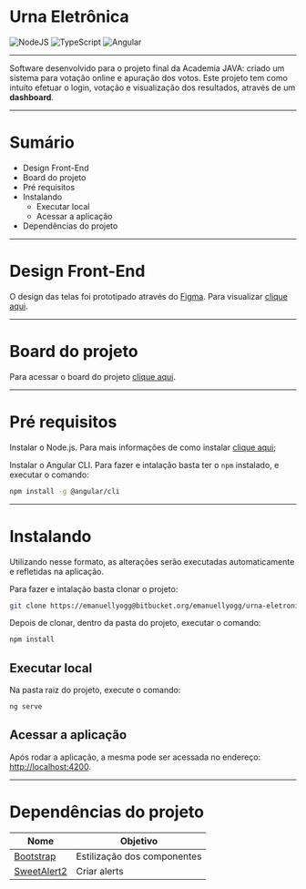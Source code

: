 Urna Eletrônica
=======

![NodeJS](https://img.shields.io/badge/node.js-6DA55F?style=for-the-badge&logo=node.js&logoColor=white)  ![TypeScript](https://img.shields.io/badge/typescript-%23007ACC.svg?style=for-the-badge&logo=typescript&logoColor=white) ![Angular](https://img.shields.io/badge/angular-%23DD0031.svg?style=for-the-badge&logo=angular&logoColor=white)


---



Software desenvolvido para o projeto final da Academia JAVA: criado um sistema para votação online e apuração dos votos.
Este projeto tem como intuíto efetuar o login, votação e visualização dos resultados, através de um **dashboard**.

---

Sumário
=======

- Design Front-End
- Board do projeto
- Pré requisitos
- Instalando
  - Executar local
  - Acessar a aplicação
- Dependências do projeto

---

Design Front-End
================
O design das telas foi prototipado através do [Figma](https://www.figma.com/). Para visualizar [clique aqui](https://www.figma.com/file/lPDz188R43fcTonhGxGuxC/Vota%C3%A7%C3%A3o?node-id=0%3A1).

---

Board do projeto
================
Para acessar o board do projeto [clique aqui](https://senju.atlassian.net/jira/software/projects/UE/boards/4).

---

Pré requisitos
==========
Instalar o Node.js. Para mais informações de como instalar [clique aqui](https://nodejs.org/en/);


Instalar o Angular CLI. Para fazer e intalação basta ter o `npm` instalado, e executar o comando:
```sh
npm install -g @angular/cli
```

---

# Instalando

Utilizando nesse formato, as alterações serão executadas automaticamente e refletidas na aplicação.

Para fazer e intalação basta clonar o projeto: 
```sh
git clone https://emanuellyogg@bitbucket.org/emanuellyogg/urna-eletronica-frontend.git
```

Depois de clonar, dentro da pasta do projeto, executar o comando:
```sh
npm install
```

Executar local
--------------
Na pasta raiz do projeto, execute o comando:
```sh
ng serve
```

Acessar a aplicação
-------------------
Após rodar a aplicação, a mesma pode ser acessada no endereço: [http://localhost:4200](http://localhost:4200).

---
Dependências do projeto
=======================
| Nome                                                               | Objetivo                             |
| ------------------------------------------------------------------ | ------------------------------------ |
| [Bootstrap](https://getbootstrap.com/)                            | Estilização dos componentes                  |
| [SweetAlert2](https://sweetalert2.github.io/#examples)       | Criar alerts                     |
